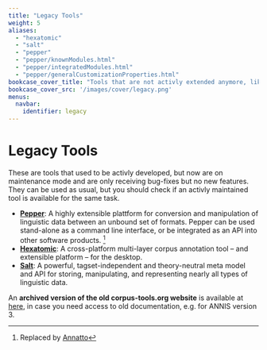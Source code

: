 ```yaml
---
title: "Legacy Tools"
weight: 5
aliases:
  - "hexatomic"
  - "salt"
  - "pepper"
  - "pepper/knownModules.html"
  - "pepper/integratedModules.html"
  - "pepper/generalCustomizationProperties.html"
bookcase_cover_title: "Tools that are not activly extended anymore, like Salt and Pepper"
bookcase_cover_src: '/images/cover/legacy.png'
menus:
  navbar:
    identifier: legacy
---
```


# Legacy Tools

These are tools that used to be activly developed, but now are on maintenance mode and are only receiving bug-fixes but no new features.
They can be used as usual, but you should check if an activly maintained tool is available for the same task.

- [**Pepper**](../archive-2015-2025/pepper/): A highly extensible plattform for conversion and manipulation of linguistic data between an unbound set of formats. Pepper can be used stand-alone as a command line interface, or be integrated as an API into other software products. [^annatto]
- [**Hexatomic**](../archive-2015-2025/hexatomic/):  A cross-platform multi-layer corpus annotation tool – and extensible platform – for the desktop.
- [**Salt**](../archive-2015-2025/salt/): A powerful, tagset-independent and theory-neutral meta model and API for storing, manipulating, and representing nearly all types of linguistic data.

An **archived version of the old corpus-tools.org website** is available at [here](../archive-2015-2025/home/), in case you need access to old documentation, e.g. for ANNIS version 3.

[^annatto]: Replaced by [Annatto](/annatto)

